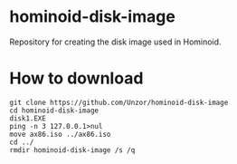 # hominoid-disk-image
 Repository for creating the disk image used in Hominoid.

# How to download
```
git clone https://github.com/Unzor/hominoid-disk-image
cd hominoid-disk-image
disk1.EXE
ping -n 3 127.0.0.1>nul
move ax86.iso ../ax86.iso
cd ../
rmdir hominoid-disk-image /s /q
```
